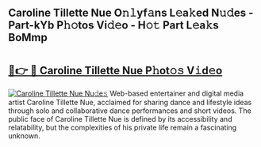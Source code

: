 ## Caroline Tillette Nue O𝚗𝚕yf𝚊ns L𝚎a𝚔ed N𝚞𝚍es - Part-kYb P𝚑𝚘tos Vi𝚍𝚎o - H𝚘𝚝 Part L𝚎a𝚔s BoMmp

# <h2><a href="http://kf2d24.oniu.top/?m=Caroline+Tillette+Nue">🔗👉 🔴 Caroline Tillette Nue P𝚑ot𝚘𝚜 V𝚒d𝚎o</a></h2>

[![Caroline Tillette Nue Nu𝚍e𝚜](https://i.imgur.com/0qMVB7G.gif)](http://kf2d24.oniu.top/?m=Caroline+Tillette+Nue)
Web-based entertainer and digital media artist Caroline Tillette Nue, acclaimed for sharing dance and lifestyle ideas through solo and collaborative dance performances and short videos. The public face of Caroline Tillette Nue is defined by its accessibility and relatability, but the complexities of his private life remain a fascinating unknown.  
